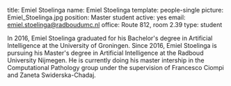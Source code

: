 title: Emiel Stoelinga
name: Emiel Stoelinga
template: people-single
picture: Emiel_Stoelinga.jpg
position: Master student
active: yes
email: emiel.stoelinga@radboudumc.nl
office: Route 812, room 2.39
type: student

In 2016, Emiel Stoelinga graduated for his Bachelor's degree in Artificial Intelligence at the University of Groningen. Since 2016, Emiel Stoelinga is pursuing his Master's degree in Artificial Intelligence at the Radboud University Nijmegen. He is currently doing his master intership in the Computational Pathology group under the supervision of Francesco Ciompi and Zaneta Swiderska-Chadaj.
